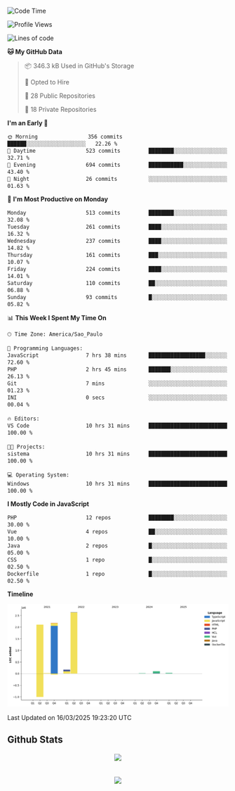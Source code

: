  
<!--START_SECTION:waka-->
![Code Time](http://img.shields.io/badge/Code%20Time-1%2C843%20hrs%2051%20mins-blue)

![Profile Views](http://img.shields.io/badge/Profile%20Views-1-blue)

![Lines of code](https://img.shields.io/badge/From%20Hello%20World%20I%27ve%20Written-7.2%20million%20lines%20of%20code-blue)

**🐱 My GitHub Data** 

> 📦 346.3 kB Used in GitHub's Storage 
 > 
> 💼 Opted to Hire
 > 
> 📜 28 Public Repositories 
 > 
> 🔑 18 Private Repositories 
 > 
**I'm an Early 🐤** 

```text
🌞 Morning                356 commits         ██████░░░░░░░░░░░░░░░░░░░   22.26 % 
🌆 Daytime                523 commits         ████████░░░░░░░░░░░░░░░░░   32.71 % 
🌃 Evening                694 commits         ███████████░░░░░░░░░░░░░░   43.40 % 
🌙 Night                  26 commits          ░░░░░░░░░░░░░░░░░░░░░░░░░   01.63 % 
```
📅 **I'm Most Productive on Monday** 

```text
Monday                   513 commits         ████████░░░░░░░░░░░░░░░░░   32.08 % 
Tuesday                  261 commits         ████░░░░░░░░░░░░░░░░░░░░░   16.32 % 
Wednesday                237 commits         ████░░░░░░░░░░░░░░░░░░░░░   14.82 % 
Thursday                 161 commits         ███░░░░░░░░░░░░░░░░░░░░░░   10.07 % 
Friday                   224 commits         ████░░░░░░░░░░░░░░░░░░░░░   14.01 % 
Saturday                 110 commits         ██░░░░░░░░░░░░░░░░░░░░░░░   06.88 % 
Sunday                   93 commits          █░░░░░░░░░░░░░░░░░░░░░░░░   05.82 % 
```


📊 **This Week I Spent My Time On** 

```text
🕑︎ Time Zone: America/Sao_Paulo

💬 Programming Languages: 
JavaScript               7 hrs 38 mins       ██████████████████░░░░░░░   72.60 % 
PHP                      2 hrs 45 mins       ███████░░░░░░░░░░░░░░░░░░   26.13 % 
Git                      7 mins              ░░░░░░░░░░░░░░░░░░░░░░░░░   01.23 % 
INI                      0 secs              ░░░░░░░░░░░░░░░░░░░░░░░░░   00.04 % 

🔥 Editors: 
VS Code                  10 hrs 31 mins      █████████████████████████   100.00 % 

🐱‍💻 Projects: 
sistema                  10 hrs 31 mins      █████████████████████████   100.00 % 

💻 Operating System: 
Windows                  10 hrs 31 mins      █████████████████████████   100.00 % 
```

**I Mostly Code in JavaScript** 

```text
PHP                      12 repos            ████████░░░░░░░░░░░░░░░░░   30.00 % 
Vue                      4 repos             ██░░░░░░░░░░░░░░░░░░░░░░░   10.00 % 
Java                     2 repos             █░░░░░░░░░░░░░░░░░░░░░░░░   05.00 % 
CSS                      1 repo              █░░░░░░░░░░░░░░░░░░░░░░░░   02.50 % 
Dockerfile               1 repo              █░░░░░░░░░░░░░░░░░░░░░░░░   02.50 % 
```



**Timeline**

![Lines of Code chart](https://raw.githubusercontent.com/MaueDev/MaueDev/main/assets/bar_graph.png)


 Last Updated on 16/03/2025 19:23:20 UTC
<!--END_SECTION:waka-->

## Github Stats  
<div align="center"><img src="https://github-readme-stats.vercel.app/api/top-langs/?username=MaueDev&hide_border=true&layout=compact" align="center" /></div>  

<br/>  

<br/>  

<div align="center">
<img src="https://komarev.com/ghpvc/?username=MaueDev&&style=flat-square" align="center" />
</div>  
  
